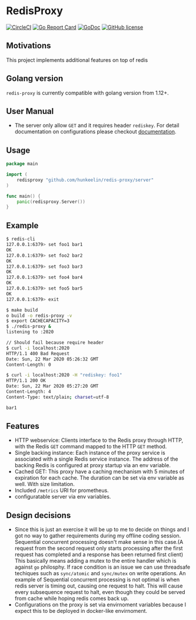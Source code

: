 # RedisProxy 
[![CircleCI](https://circleci.com/gh/hunkeelin/redis-proxy.svg?style=shield)](https://circleci.com/gh/hunkeelin/redis-proxy)
[![Go Report Card](https://goreportcard.com/badge/github.com/hunkeelin/redis-proxy)](https://goreportcard.com/report/github.com/hunkeelin/redis-proxy)
[![GoDoc](https://godoc.org/github.com/hunkeelin/redis-proxy/server?status.svg)](https://godoc.org/github.com/hunkeelin/redis-proxy/server)
[![GitHub license](https://img.shields.io/badge/license-MIT-blue.svg)](https://raw.githubusercontent.com/hunkeelin/redis-proxy/master/LICENSE)


## Motivations

This project implements additional features on top of redis

## Golang version

`redis-proxy` is currently compatible with golang version from 1.12+.

## User Manual
* The server only allow `GET` and it requires header `rediskey`. For detail documentation on configurations please checkout [documentation](DOCUMENTATION.md).
## Usage
```go
package main

import (
    redisproxy "github.com/hunkeelin/redis-proxy/server"
)

func main() {
    panic(redisproxy.Server())
}
```

## Example
```bash
$ redis-cli
127.0.0.1:6379> set foo1 bar1
OK
127.0.0.1:6379> set foo2 bar2
OK
127.0.0.1:6379> set foo3 bar3
OK
127.0.0.1:6379> set foo4 bar4
OK
127.0.0.1:6379> set foo5 bar5
OK
127.0.0.1:6379> exit

$ make build
o build -o redis-proxy -v
$ export CACHECAPACITY=3
$ ./redis-proxy &
listening to :2020

// Should fail because require header 
$ curl -i localhost:2020
HTTP/1.1 400 Bad Request
Date: Sun, 22 Mar 2020 05:26:32 GMT
Content-Length: 0

$ curl -i localhost:2020 -H "rediskey: foo1"
HTTP/1.1 200 OK
Date: Sun, 22 Mar 2020 05:27:20 GMT
Content-Length: 4
Content-Type: text/plain; charset=utf-8

bar1

```

## Features
* HTTP webservice: Clients interface to the Redis proxy through HTTP, with the
Redis `GET` command mapped to the HTTP `GET` method.
* Single backing instance: Each instance of the proxy service is associated with a single Redis service instance. The address of the backing Redis is configured at proxy startup via an env variable. 
* Cached GET: This proxy have a caching mechanism with 5 minutes of expiration for each cache. The duration can be set via env variable as well. With size limitation.
* Included `/metrics` URI for prometheus. 
* configuratable server via env variables. 

## Design decisions 
* Since this is just an exercise it will be up to me to decide on things and I got no way to gather requirements during my offline coding session. Sequential concurrent processing doesn't make sense in this case.(A request from the second request only starts processing after the first request has completed and a response has been returned first client) This basically means adding a mutex to the entire handler which is against `go` philosphy. If race condition is an issue we can use threadsafe techiques such as `sync/atomic` and `sync/mutex` on write operations. An example of Sequential concurrent processing is not optimal is when redis server is timing out, causing one request to halt. This will cause every subsequence request to halt, even though they could be served from cache while hoping redis comes back up. 
* Configurations on the proxy is set via envirnoment variables because I expect this to be deployed in docker-like envirnoment. 

